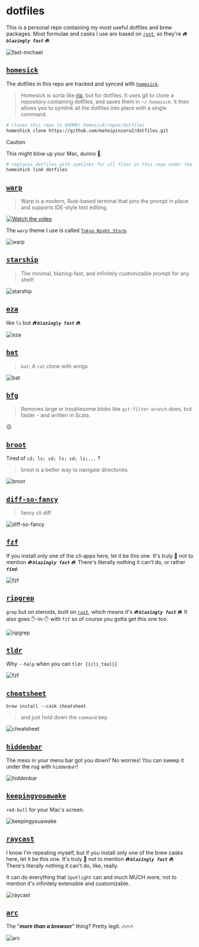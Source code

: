 # dotfiles
This is a personal repo containing my most useful dotfiles and brew packages. Most formulae and casks I use are based on [`rust`](https://www.rust-lang.org/), so they're ***:fire: `blazingly fast` :fire:***.

![fast-michael](assets/fast-michael.gif)

## [`homesick`](https://github.com/technicalpickles/homesick)

The dotfiles in this repo are tracked and synced with [`homesick`](https://github.com/technicalpickles/homesick). 
> Homesick is sorta like [rip](http://github.com/defunkt/rip), but for dotfiles. It uses git to clone a repository containing dotfiles, and saves them in `~/.homesick`. It then allows you to symlink all the dotfiles into place with a single command.


```zsh
# clones this repo to $HOME/.homesick/repos/dotfiles
homeshick clone https://github.com/mateipinzaru2/dotfiles.git
```

> [!CAUTION]
> This might blow up your Mac, dunno :shrug:.
```zsh
# replaces dotfiles with symlinks for all files in this repo under the current's user $HOME directory
homeshick link dotfiles
```

## [`warp`](https://www.warp.dev/)
>Warp is a modern, Rust-based terminal that pins the prompt in place and supports IDE-style text editing.

[![Watch the video](https://img.youtube.com/vi/XWQY8LgkiXM/hqdefault.jpg)](https://www.youtube.com/embed/XWQY8LgkiXM)

The `warp` theme I use is called [`Tokyo Night Storm`](https://github.com/bart-krakowski/warp-tokyo-night).

  ![warp](assets/warp-terminal.png)

## [`starship`](https://starship.rs/)
>The minimal, blazing-fast, and infinitely customizable prompt for any shell!

![starship](assets/starship.gif)

## [`eza`](https://github.com/eza-community/eza)
like `ls` but ***:fire: `blazingly fast` :fire:***.

![eza](assets/eza.png)

## [`bat`](https://github.com/sharkdp/bat)
> `bat`: A `cat` clone with wings.

![bat](assets/bat.png)

## [`bfg`](https://github.com/rtyley/bfg-repo-cleaner)
> Removes large or troublesome blobs like `git-filter-branch` does, but faster - and written in Scala.

:wink:

## [`broot`](https://github.com/Canop/broot)
Tired of `cd; ls; cd; ls; cd; ls;...` ?
> broot is a better way to navigate directories

![broot](assets/broot.gif)

## [`diff-so-fancy`](https://github.com/so-fancy/diff-so-fancy)
> fancy cli diff

![diff-so-fancy](assets/diff-so-fancy.png)

## [`fzf`](https://github.com/junegunn/fzf)
If you install only one of the cli-apps here, let it be this one. It's truly :exploding_head: not to mention ***:fire: `blazingly fast` :fire:***. There's literally nothing it can't do, or rather ***`find`***.

![fzf](assets/fzf.gif)

## [`ripgrep`](https://github.com/BurntSushi/ripgrep)
`grep` but on steroids, built on [`rust`](https://www.rust-lang.org/), which means it's ***:fire: `blazingly fast` :fire:***. It also goes :raised_hand:-in-:raised_hand: with `fzf` so of course you gotta get this one too.

![ripgrep](assets/ripgrep.png)

## [`tldr`](https://github.com/tldr-pages/tldr)
Why `--help` when you can `tldr {{cli_tool}}`

![fzf](assets/tldr.png)

## [`cheatsheet`](https://macmenubar.com/cheatsheet/)
`brew install --cask cheatsheet`
> and just hold down the `command` key.

![cheatsheet](assets/cheatsheet.gif)

## [`hiddenbar`](https://github.com/dwarvesf/hidden)
The mess in your menu bar got you down? No worries! You can sweep it under the rug with `hiddenbar`!

![hiddenbar](assets/hiddenbar.png)

## [`keepingyouawake`](https://github.com/newmarcel/KeepingYouAwake)
`red-bull` for your Mac's screen.

![keepingyouawake](assets/keepingyouawake.png)

## [`raycast`](https://www.raycast.com/)
I know I'm repeating myself, but if you install only one of the brew casks here, let it be this one. It's truly :exploding_head: not to mention ***:fire: `blazingly fast` :fire:***. There's literally nothing it can't do, like, really.

It can do everything that `Spotlight` can and much MUCH more, not to mention it's infinitely extensible and customizable.

![raycast](assets/raycast.gif)

## [`arc`](https://arc.net/)
The "***more than a browser***" thing? Pretty legit. :fire::fire::fire:

![arc](assets/arc.gif)